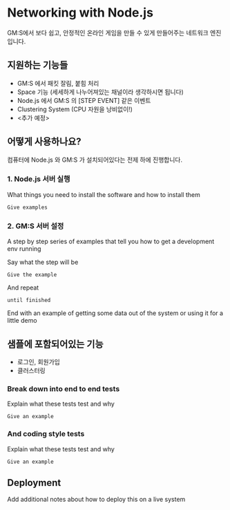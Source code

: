 # Networking with Node.js

GM:S에서 보다 쉽고, 안정적인 온라인 게임을 만들 수 있게 만들어주는 네트워크 엔진입니다.

## 지원하는 기능들

* GM:S 에서 패킷 잘림, 붙힘 처리
* Space 기능 (세세하게 나누어져있는 채널이라 생각하시면 됩니다)
* Node.js 에서 GM:S 의 [STEP EVENT] 같은 이벤트
* Clustering System (CPU 자원을 낭비없이!)
* <추가 예정> 

## 어떻게 사용하나요?

컴퓨터에 Node.js 와 GM:S 가 설치되어있다는 전제 하에 진행합니다.

### 1. Node.js 서버 실행

What things you need to install the software and how to install them

```
Give examples
```

### 2. GM:S 서버 설정

A step by step series of examples that tell you how to get a development env running

Say what the step will be

```
Give the example
``` 

And repeat

```
until finished
```

End with an example of getting some data out of the system or using it for a little demo

## 샘플에 포함되어있는 기능

* 로그인, 회원가입
* 클러스터링

### Break down into end to end tests

Explain what these tests test and why

```
Give an example
```

### And coding style tests

Explain what these tests test and why

```
Give an example
```

## Deployment

Add additional notes about how to deploy this on a live system

